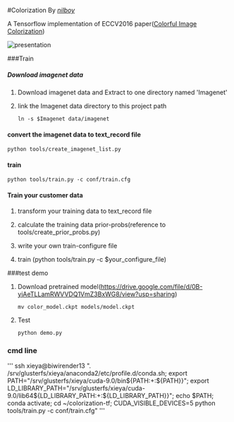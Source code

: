 #Colorization
By *[nilboy](https://github.com/nilboy)*

A Tensorflow implementation of ECCV2016 paper([Colorful Image Colorization](https://arxiv.org/pdf/1603.08511.pdf))

![presentation](https://raw.githubusercontent.com/nilboy/colorization-tf/master/resources/display.jpg)

###Train

##### Download imagenet data

1. Download imagenet data and Extract to one directory named 'Imagenet'

2. link the Imagenet data directory to this project path

	```
	ln -s $Imagenet data/imagenet
	```

#### convert the imagenet data to text_record file

```
python tools/create_imagenet_list.py
```

#### train

```
python tools/train.py -c conf/train.cfg
```

#### Train your customer data

1. transform your training data to text_record file

2. calculate the training data prior-probs(reference to tools/create_prior_probs.py)

3. write your own train-configure file

4. train (python tools/train.py -c $your_configure_file)

###test demo

1. Download pretrained model(<a>https://drive.google.com/file/d/0B-yiAeTLLamRWVVDQ1VmZ3BxWG8/view?usp=sharing</a>)

	```
	mv color_model.ckpt models/model.ckpt
	```
2. Test

	```
	python demo.py
	```


### cmd line
'''
ssh xieya@biwirender13 ". /srv/glusterfs/xieya/anaconda2/etc/profile.d/conda.sh; export PATH="/srv/glusterfs/xieya/cuda-9.0/bin${PATH:+:${PATH}}"; export LD_LIBRARY_PATH="/srv/glusterfs/xieya/cuda-9.0/lib64${LD_LIBRARY_PATH:+:${LD_LIBRARY_PATH}}"; echo \$PATH; conda activate; cd ~/colorization-tf; CUDA_VISIBLE_DEVICES=5 python tools/train.py -c conf/train.cfg"
'''